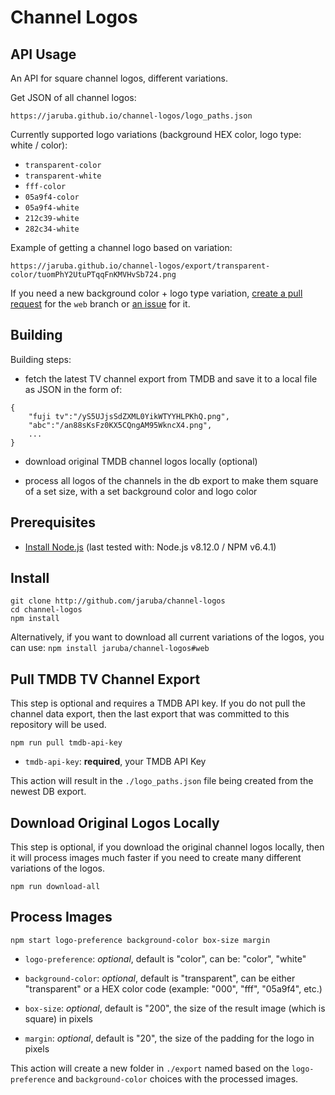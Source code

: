 # Channel Logos

## API Usage

An API for square channel logos, different variations.

Get JSON of all channel logos:
```
https://jaruba.github.io/channel-logos/logo_paths.json
```

Currently supported logo variations (background HEX color, logo type: white / color):
- `transparent-color`
- `transparent-white`
- `fff-color`
- `05a9f4-color`
- `05a9f4-white`
- `212c39-white`
- `282c34-white`

Example of getting a channel logo based on variation:
```
https://jaruba.github.io/channel-logos/export/transparent-color/tuomPhY2UtuPTqqFnKMVHvSb724.png
```

If you need a new background color + logo type variation, [create a pull request](https://github.com/jaruba/channel-logos/pulls) for the `web` branch or [an issue](https://github.com/jaruba/channel-logos/issues) for it.


## Building

Building steps:

- fetch the latest TV channel export from TMDB and save it to a local file as JSON in the form of:
```
{ 
	"fuji tv":"/yS5UJjsSdZXML0YikWTYYHLPKhQ.png",
	"abc":"/an88sKsFz0KX5CQngAM95WkncX4.png",
	...
}
```

- download original TMDB channel logos locally (optional)

- process all logos of the channels in the db export to make them square of a set size, with a set background color and logo color


## Prerequisites

- [Install Node.js](https://nodejs.org/en/download/) (last tested with: Node.js v8.12.0 / NPM v6.4.1)


## Install

```
git clone http://github.com/jaruba/channel-logos
cd channel-logos
npm install
```

Alternatively, if you want to download all current variations of the logos, you can use: `npm install jaruba/channel-logos#web`


## Pull TMDB TV Channel Export

This step is optional and requires a TMDB API key. If you do not pull the channel data export, then the last export that was committed to this repository will be used.

```
npm run pull tmdb-api-key
```

- `tmdb-api-key`: **required**, your TMDB API Key

This action will result in the `./logo_paths.json` file being created from the newest DB export.


## Download Original Logos Locally

This step is optional, if you download the original channel logos locally, then it will process images much faster if you need to create many different variations of the logos.

```
npm run download-all
```


## Process Images

```
npm start logo-preference background-color box-size margin
```

- `logo-preference`: _optional_, default is "color", can be: "color", "white"

- `background-color`: _optional_, default is "transparent", can be either "transparent" or a HEX color code (example: "000", "fff", "05a9f4", etc.)

- `box-size`: _optional_, default is "200", the size of the result image (which is square) in pixels

- `margin`: _optional_, default is "20", the size of the padding for the logo in pixels

This action will create a new folder in `./export` named based on the `logo-preference` and `background-color` choices with the processed images.
